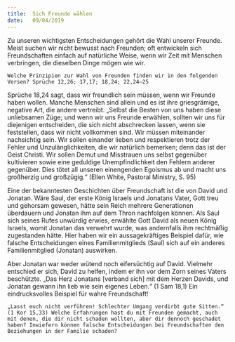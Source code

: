 ```yaml
---
title:  Sich Freunde wählen
date:   09/04/2019
---
```


Zu unseren wichtigsten Entscheidungen gehört die Wahl unserer Freunde. Meist suchen wir nicht bewusst nach Freunden; oft entwickeln sich Freundschaften einfach auf natürliche Weise, wenn wir Zeit mit Menschen verbringen, die dieselben Dinge mögen wie wir.


`Welche Prinzipien zur Wahl von Freunden finden wir in den folgenden Versen? Sprüche 12,26; 17,17; 18,24; 22,24–25`

Sprüche 18,24 sagt, dass wir freundlich sein müssen, wenn wir Freunde haben wollen. Manche Menschen sind allein und es ist ihre griesgrämige, negative Art, die andere vertreibt. „Selbst die Besten von uns haben diese unliebsamen Züge; und wenn wir uns Freunde erwählen, sollten wir uns für diejenigen entscheiden, die sich nicht abschrecken lassen, wenn sie feststellen, dass wir nicht vollkommen sind. Wir müssen miteinander nachsichtig sein. Wir sollen einander lieben und respektieren trotz der Fehler und Unzulänglichkeiten, die wir natürlich bemerken; denn das ist der Geist Christi. Wir sollen Demut und Misstrauen uns selbst gegenüber kultivieren sowie eine geduldige Unempfindlichkeit den Fehlern anderer gegenüber. Dies tötet all unseren einengenden Egoismus ab und macht uns großherzig und großzügig.“ (Ellen White, Pastoral Ministry, S. 95)

Eine der bekanntesten Geschichten über Freundschaft ist die von David und Jonatan. Wäre Saul, der erste König Israels und Jonatans Vater, Gott treu und gehorsam gewesen, hätte sein Reich mehrere Generationen überdauern und Jonatan ihm auf dem Thron nachfolgen können. Als Saul sich seines Rufes unwürdig erwies, erwählte Gott David als neuen König Israels, womit Jonatan das verwehrt wurde, was andernfalls ihm rechtmäßig zugestanden hätte. Hier haben wir ein aussagekräftiges Beispiel dafür, wie falsche Entscheidungen eines Familienmitglieds (Saul) sich auf ein anderes Familienmitglied (Jonatan) auswirken.

Aber Jonatan war weder wütend noch eifersüchtig auf David. Vielmehr entschied er sich, David zu helfen, indem er ihn vor dem Zorn seines Vaters beschützte. „Das Herz Jonatans [verband sich] mit dem Herzen Davids, und Jonatan gewann ihn lieb wie sein eigenes Leben.“ (1 Sam 18,1) Ein eindrucksvolles Beispiel für wahre Freundschaft!

`„Lasst euch nicht verführen! Schlechter Umgang verdirbt gute Sitten.“ (1 Kor 15,33) Welche Erfahrungen hast du mit Freunden gemacht, auch mit denen, die dir nicht schaden wollten, aber dir dennoch geschadet haben? Inwiefern können falsche Entscheidungen bei Freundschaften den Beziehungen in der Familie schaden?`
